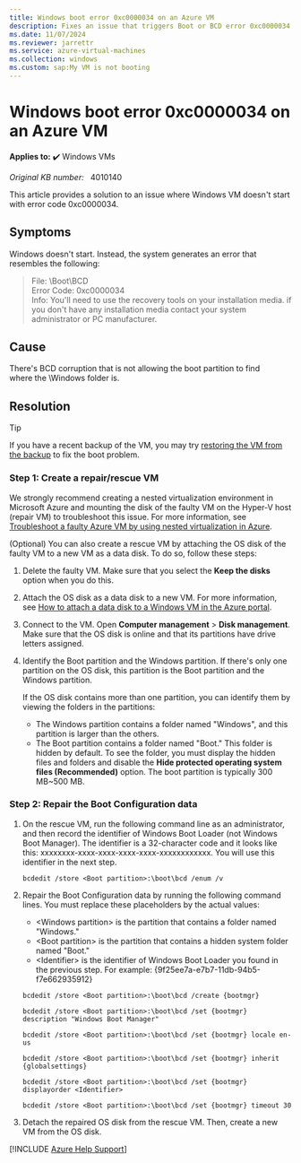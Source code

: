 ```yaml
---
title: Windows boot error 0xc0000034 on an Azure VM
description: Fixes an issue that triggers Boot or BCD error 0xc0000034 when you try to start Windows on an Azure virtual machine (VM).
ms.date: 11/07/2024
ms.reviewer: jarrettr
ms.service: azure-virtual-machines
ms.collection: windows
ms.custom: sap:My VM is not booting
---
```

# Windows boot error 0xc0000034 on an Azure VM

**Applies to:** :heavy_check_mark: Windows VMs

_Original KB number:_ &nbsp; 4010140

This article provides a solution to an issue where Windows VM doesn't start with error code 0xc0000034.

## Symptoms

Windows doesn't start. Instead, the system generates an error that resembles the following:

> File: \Boot\BCD  
Error Code: 0xc0000034  
Info: You'll need to use the recovery tools on your installation media. if you don't have any installation media contact your system administrator or PC manufacturer.

## Cause

There's BCD corruption that is not allowing the boot partition to find where the \Windows folder is.

## Resolution

> [!TIP]
> If you have a recent backup of the VM, you may try [restoring the VM from the backup](/azure/backup/backup-azure-arm-restore-vms) to fix the boot problem.

### Step 1: Create a repair/rescue VM

We strongly recommend creating a nested virtualization environment in Microsoft Azure and mounting the disk of the faulty VM on the Hyper-V host (repair VM) to troubleshoot this issue. For more information, see [Troubleshoot a faulty Azure VM by using nested virtualization in Azure](troubleshoot-vm-by-use-nested-virtualization.md).

(Optional) You can also create a rescue VM by attaching the OS disk of the faulty VM to a new VM as a data disk. To do so, follow these steps:

1. Delete the faulty VM. Make sure that you select the **Keep the disks** option when you do this.
2. Attach the OS disk as a data disk to a new VM. For more information, see [How to attach a data disk to a Windows VM in the Azure portal](/azure/virtual-machines/windows/attach-managed-disk-portal).
3. Connect to the VM. Open **Computer management** > **Disk management**. Make sure that the OS disk is online and that its partitions have drive letters assigned.
4. Identify the Boot partition and the Windows partition. If there's only one partition on the OS disk, this partition is the Boot partition and the Windows partition.

    If the OS disk contains more than one partition, you can identify them by viewing the folders in the partitions:  

    - The Windows partition contains a folder named "Windows", and this partition is larger than the others.  
    - The Boot partition contains a folder named "Boot." This folder is hidden by default. To see the folder, you must display the hidden files and folders and disable the **Hide protected operating system files (Recommended)** option. The boot partition is typically 300 MB~500 MB.  

### Step 2: Repair the Boot Configuration data

1. On the rescue VM, run the following command line as an administrator, and then record the identifier of Windows Boot Loader (not Windows Boot Manager). The identifier is a 32-character code and it looks like this: xxxxxxxx-xxxx-xxxx-xxxx-xxxx-xxxxxxxxxxxx. You will use this identifier in the next step.  

    ```console
    bcdedit /store <Boot partition>:\boot\bcd /enum /v
    ```

2. Repair the Boot Configuration data by running the following command lines. You must replace these placeholders by the actual values:

    - \<Windows partition> is the partition that contains a folder named "Windows."
    - \<Boot partition> is the partition that contains a hidden system folder named "Boot."
    - \<Identifier> is the identifier of Windows Boot Loader you found in the previous step. For example: {9f25ee7a-e7b7-11db-94b5-f7e662935912}

    ```console
    bcdedit /store <Boot partition>:\boot\bcd /create {bootmgr}

    bcdedit /store <Boot partition>:\boot\bcd /set {bootmgr} description "Windows Boot Manager"

    bcdedit /store <Boot partition>:\boot\bcd /set {bootmgr} locale en-us

    bcdedit /store <Boot partition>:\boot\bcd /set {bootmgr} inherit {globalsettings}

    bcdedit /store <Boot partition>:\boot\bcd /set {bootmgr} displayorder <Identifier>

    bcdedit /store <Boot partition>:\boot\bcd /set {bootmgr} timeout 30
    ```

3. Detach the repaired OS disk from the rescue VM. Then, create a new VM from the OS disk.

[!INCLUDE [Azure Help Support](../../../includes/azure-help-support.md)]
